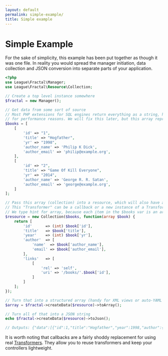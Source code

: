 ```yaml
---
layout: default
permalink: simple-example/
title: Simple example
---
```


Simple Example
==============

For the sake of simplicity, this example has been put together as though it was
one file. In reality you would spread the manager initiation, data collection
and JSON conversion into separate parts of your application.

~~~ php
<?php
use League\Fractal\Manager;
use League\Fractal\Resource\Collection;

// Create a top level instance somewhere
$fractal = new Manager();

// Get data from some sort of source
// Most PHP extensions for SQL engines return everything as a string, historically
// for performance reasons. We will fix this later, but this array represents that.
$books = [
	[
		'id' => "1",
		'title' => "Hogfather",
		'yr' => "1998",
		'author_name' => 'Philip K Dick',
		'author_email' => 'philip@example.org',
	],
	[
		'id' => "2",
		'title' => "Game Of Kill Everyone",
		'yr' => "2014",
		'author_name' => 'George R. R. Satan',
		'author_email' => 'george@example.org',
	]
];

// Pass this array (collection) into a resource, which will also have a "Transformer"
// This "Transformer" can be a callback or a new instance of a Transformer object
// We type hint for array, because each item in the $books var is an array
$resource = new Collection($books, function(array $book) {
    return [
        'id'      => (int) $book['id'],
        'title'   => $book['title'],
        'year'    => (int) $book['yr'],
        'author'  => [
        	'name'  => $book['author_name'],
        	'email' => $book['author_email'],
        ],
        'links'   => [
            [
                'rel' => 'self',
                'uri' => '/books/'.$book['id'],
            ]
        ]
    ];
});

// Turn that into a structured array (handy for XML views or auto-YAML converting)
$array = $fractal->createData($resource)->toArray();

// Turn all of that into a JSON string
echo $fractal->createData($resource)->toJson();

// Outputs: {"data":[{"id":1,"title":"Hogfather","year":1998,"author":{"name":"Philip K Dick","email":"philip@example.org"}},{"id":2,"title":"Game Of Kill Everyone","year":2014,"author":{"name":"George R. R. Satan","email":"george@example.org"}}]}
~~~

It is worth noting that callbacks are a fairly shoddy replacement for using real
[Transformers](/transformers). They allow you to reuse transformers and keep your
controllers lightweight.
